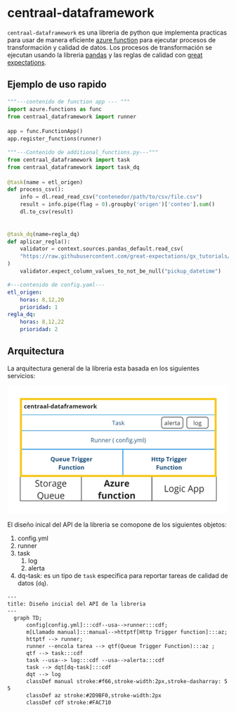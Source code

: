 # centraal-dataframework
`centraal-dataframework` es una libreria de python que implementa practicas para usar de manera eficiente [azure function](https://azure.microsoft.com/en-us/products/functions#:~:text=Azure%20Functions%20is%20an%20event,highest%20level%20of%20hardware%20abstraction.) para ejecutar procesos de transformación y calidad de datos. Los procesos de transformación se ejecutan usando la libreria [pandas](https://pandas.pydata.org/) y las reglas de calidad con [great expectations](https://github.com/great-expectations/great_expectations).


## Ejemplo de uso rapido

```python
"""---contenido de function app --- """
import azure.functions as func 
from centraal_dataframework import runner

app = func.FunctionApp() 
app.register_functions(runner) 

```
```python
"""---Contenido de additional_functions.py---"""
from centraal_dataframework import task
from centraal_dataframework import task_dq

@task(name = etl_origen)
def process_csv():
    info = dl.read_read_csv("contenedor/path/to/csv/file.csv")
    result = info.pipe(flag = 0).groupby('origen')['conteo'].sum()
    dl.to_csv(result)


@task_dq(name=regla_dq)
def aplicar_regla():
    validator = context.sources.pandas_default.read_csv(
    "https://raw.githubusercontent.com/great-expectations/gx_tutorials/main/data/yellow_tripdata_sample_2019-01.csv"
)
    validator.expect_column_values_to_not_be_null("pickup_datetime")
```


```yml
#---contenido de config.yaml---
etl_origen:
    horas: 8,12,20
    prioridad: 1
regla_dq:
    horas: 8,12,22
    prioridad: 2
```


## Arquitectura

La arquitectura general de la libreria esta basada en los siguientes servicios:

![Arquitectura](docs/arq.jpg)


El diseño inical del API de la libreria se comopone de los siguientes objetos:

1. config.yml
2. runner
3. task
    1. log
    2. alerta
4. dq-task: es un tipo de `task` especifica para reportar tareas de calidad de datos (`dq`).



```mermaid
---
title: Diseño inicial del API de la libreria
---
  graph TD;
      config[config.yml]:::cdf--usa-->runner:::cdf;
      m[Llamado manual]:::manual-->httptf[Http Trigger function]:::az;
      httptf --> runner;
      runner --encola tarea --> qtf(Queue Trigger Function):::az ;
      qtf --> task:::cdf
      task --usa--> log:::cdf --usa-->alerta:::cdf
      task --> dqt[dq-task]:::cdf
      dqt --> log
      classDef manual stroke:#f66,stroke-width:2px,stroke-dasharray: 5 5
      classDef az stroke:#2D9BF0,stroke-width:2px
      classDef cdf stroke:#FAC710
      
```


